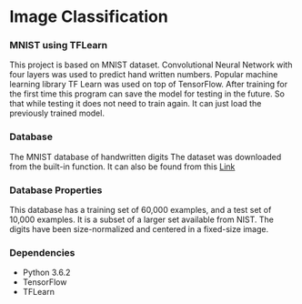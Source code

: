 # Image Classification
### MNIST using TFLearn
This project is based on MNIST dataset. Convolutional Neural Network with four layers was used to predict hand written numbers. Popular machine learning library TF Learn was used on top of TensorFlow. After training for the first time this program can save the model for testing in the future. So that while testing it does not need to train again. It can just load the previously trained model. 

### Database
The MNIST database of handwritten digits The dataset was downloaded from the built-in function. It can also be found from this [Link](http://yann.lecun.com/exdb/mnist/)

### Database Properties
This database has a training set of 60,000 examples, and a test set of 10,000 examples. It is a subset of a larger set available from NIST. The digits have been size-normalized and centered in a fixed-size image.

### Dependencies
* Python 3.6.2
* TensorFlow
* TFLearn
